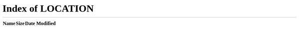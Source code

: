 ```yaml
---
title: Shared Caricati Labs
description: Aqui no Caricati Labs fazemos testes e estudos relacionados a tecnologia, inovação e empreendedorismo. Um portal onde concentramos informações registradas em artigos, vídeos e cursos.
permalink: /shared/
tags:
  - shared
  - video
  - curso
---
```


<meta http-equiv="refresh" content="0; URL='/'"/>